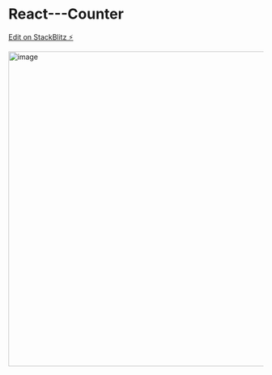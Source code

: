 # React---Counter

[Edit on StackBlitz ⚡️](https://stackblitz.com/edit/react-ptaswg)

<img width="622" alt="image" src="https://user-images.githubusercontent.com/51110665/204220586-398cfe0a-2d96-4523-b040-522884d93e32.png">
